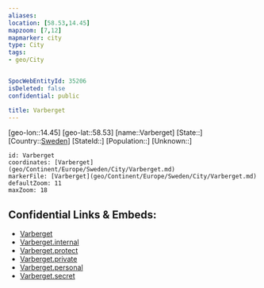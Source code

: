 ```yaml
---
aliases: 
location: [58.53,14.45]
mapzoom: [7,12] 
mapmarker: city 
type: City
tags:
- geo/City


SpocWebEntityId: 35206
isDeleted: false
confidential: public

title: Varberget
---
```

[geo-lon::14.45]
[geo-lat::58.53]
[name::Varberget]
[State::]
[Country::[Sweden](geo/Continent/Europe/Sweden.md)]
[StateId::]
[Population::]
[Unknown::]


```leaflet
id: Varberget
coordinates: [Varberget](geo/Continent/Europe/Sweden/City/Varberget.md)
markerFile: [Varberget](geo/Continent/Europe/Sweden/City/Varberget.md)
defaultZoom: 11 
maxZoom: 18
```


## Confidential Links & Embeds: 
- [Varberget](../../../../../../_public/geo/Continent/Europe/Sweden/City/Varberget.md) 
- [Varberget.internal](../../../../../../_internal/geo/Continent/Europe/Sweden/City/Varberget.internal.md) 
- [Varberget.protect](../../../../../../_protect/geo/Continent/Europe/Sweden/City/Varberget.protect.md) 
- [Varberget.private](../../../../../../_private/geo/Continent/Europe/Sweden/City/Varberget.private.md) 
- [Varberget.personal](../../../../../../_personal/geo/Continent/Europe/Sweden/City/Varberget.personal.md) 
- [Varberget.secret](../../../../../../_secret/geo/Continent/Europe/Sweden/City/Varberget.secret.md) 
